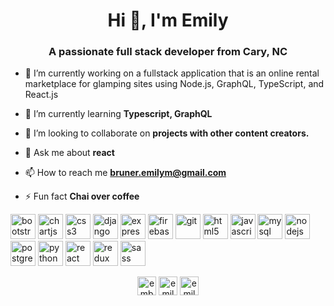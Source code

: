 <h1 align="center">Hi 👋, I'm Emily</h1>
<h3 align="center">A passionate full stack developer from Cary, NC</h3>

- 🔭 I’m currently working on a fullstack application that is an online rental marketplace for glamping sites using Node.js, GraphQL, TypeScript, and React.js

- 🌱 I’m currently learning **Typescript, GraphQL**

- 👯 I’m looking to collaborate on **projects with other content creators.**

- 💬 Ask me about **react**

- 📫 How to reach me **bruner.emilym@gmail.com**

- ⚡ Fun fact **Chai over coffee**

<p align="left"><img src="https://devicons.github.io/devicon/devicon.git/icons/bootstrap/bootstrap-plain.svg" alt="bootstrap" width="40" height="40"/> <img src="https://www.chartjs.org/media/logo-title.svg" alt="chartjs" width="40" height="40"/> <img src="https://devicons.github.io/devicon/devicon.git/icons/css3/css3-original-wordmark.svg" alt="css3" width="40" height="40"/> <img src="https://devicons.github.io/devicon/devicon.git/icons/django/django-original.svg" alt="django" width="40" height="40"/> <img src="https://devicons.github.io/devicon/devicon.git/icons/express/express-original-wordmark.svg" alt="express" width="40" height="40"/> <img src="https://www.vectorlogo.zone/logos/firebase/firebase-icon.svg" alt="firebase" width="40" height="40"/> <img src="https://www.vectorlogo.zone/logos/git-scm/git-scm-icon.svg" alt="git" width="40" height="40"/> <img src="https://devicons.github.io/devicon/devicon.git/icons/html5/html5-original-wordmark.svg" alt="html5" width="40" height="40"/> <img src="https://devicons.github.io/devicon/devicon.git/icons/javascript/javascript-original.svg" alt="javascript" width="40" height="40"/> <img src="https://devicons.github.io/devicon/devicon.git/icons/mysql/mysql-original-wordmark.svg" alt="mysql" width="40" height="40"/> <img src="https://devicons.github.io/devicon/devicon.git/icons/nodejs/nodejs-original-wordmark.svg" alt="nodejs" width="40" height="40"/> <img src="https://devicons.github.io/devicon/devicon.git/icons/postgresql/postgresql-original-wordmark.svg" alt="postgresql" width="40" height="40"/> <img src="https://devicons.github.io/devicon/devicon.git/icons/python/python-original.svg" alt="python" width="40" height="40"/> <img src="https://devicons.github.io/devicon/devicon.git/icons/react/react-original-wordmark.svg" alt="react" width="40" height="40"/> <img src="https://devicons.github.io/devicon/devicon.git/icons/redux/redux-original.svg" alt="redux" width="40" height="40"/> <img src="https://devicons.github.io/devicon/devicon.git/icons/sass/sass-original.svg" alt="sass" width="40" height="40"/></p><p align="center">
<a href="https://twitter.com/embruner" target="blank"><img align="center" src="https://cdn.jsdelivr.net/npm/simple-icons@3.0.1/icons/twitter.svg" alt="embruner" height="30" width="30" /></a>
<a href="https://linkedin.com/in/emily-bruner" target="blank"><img align="center" src="https://cdn.jsdelivr.net/npm/simple-icons@3.0.1/icons/linkedin.svg" alt="emily-bruner" height="30" width="30" /></a>
<a href="https://instagram.com/emilybinspace" target="blank"><img align="center" src="https://cdn.jsdelivr.net/npm/simple-icons@3.0.1/icons/instagram.svg" alt="emilybinspace" height="30" width="30" /></a>
</p>


